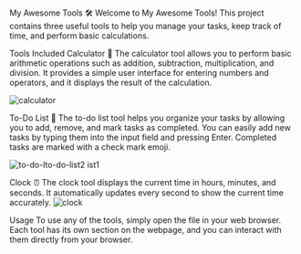 My Awesome Tools 🛠️
Welcome to My Awesome Tools! This project contains three useful tools to help you manage your tasks, keep track of time, and perform basic calculations.

Tools Included
Calculator 🧮
The calculator tool allows you to perform basic arithmetic operations such as addition, subtraction, multiplication, and division. It provides a simple user interface for entering numbers and operators, and it displays the result of the calculation.

![calculator](https://github.com/Rajeshn09/pace-wisdom-JS/assets/117788569/83d60f94-d2a6-4de0-b874-9d1bd3826ddc)


To-Do List 📝
The to-do list tool helps you organize your tasks by allowing you to add, remove, and mark tasks as completed. You can easily add new tasks by typing them into the input field and pressing Enter. Completed tasks are marked with a check mark emoji.

![to-do-l![to-do-list2](https://github.com/Rajeshn09/pace-wisdom-JS/assets/117788569/86db450e-d755-40cd-a1b6-5ce7f709dec2)
ist1](https://github.com/Rajeshn09/pace-wisdom-JS/assets/117788569/877e5ff8-4e4f-41b7-aeb5-409618f99985)

Clock ⏰
The clock tool displays the current time in hours, minutes, and seconds. It automatically updates every second to show the current time accurately.
![clock](https://github.com/Rajeshn09/pace-wisdom-JS/assets/117788569/6960830e-e2d0-40bf-8c56-2ccfcaef90f8)


Usage
To use any of the tools, simply open the file in your web browser. Each tool has its own section on the webpage, and you can interact with them directly from your browser.




